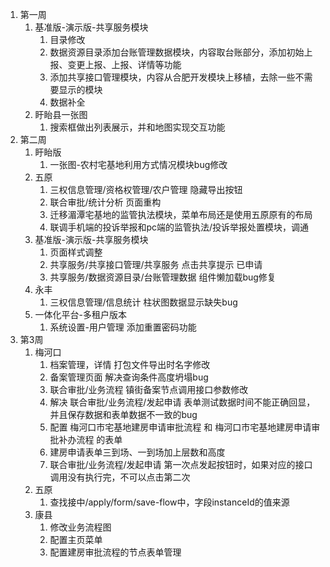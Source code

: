 1. 第一周
   1. 基准版-演示版-共享服务模块
      1. 目录修改
      2. 数据资源目录添加台账管理数据模块，内容取台账部分，添加初始上报、变更上报、上报、详情等功能
      3. 添加共享接口管理模块，内容从合肥开发模块上移植，去除一些不需要显示的模块
      4. 数据补全
   2. 盱眙县一张图
      1. 搜索框做出列表展示，并和地图实现交互功能
2. 第二周
   1. 盱眙版
      1. 一张图-农村宅基地利用方式情况模块bug修改
   2. 五原
      1. 三权信息管理/资格权管理/农户管理  隐藏导出按钮
      2. 联合审批/统计分析   页面重构
      3. 迁移湄潭宅基地的监管执法模块，菜单布局还是使用五原原有的布局
      4. 联调手机端的投诉举报和pc端的监管执法/投诉举报处置模块，调通
   3. 基准版-演示版-共享服务模块
      1. 页面样式调整
      2. 共享服务/共享接口管理/共享服务 点击共享提示 已申请
      3. 共享服务/数据资源目录/台账管理数据 组件懒加载bug修复
   4. 永丰
      1. 三权信息管理/信息统计  柱状图数据显示缺失bug
   5. 一体化平台-多租户版本
      1. 系统设置-用户管理 添加重置密码功能
3. 第3周
   1. 梅河口
      1. 档案管理，详情  打包文件导出时名字修改
      2. 备案管理页面  解决查询条件高度坍塌bug
      3. 联合审批/业务流程  镇街备案节点调用接口参数修改
      4. 解决 联合审批/业务流程/发起申请 表单测试数据时间不能正确回显，并且保存数据和表单数据不一致的bug
      5. 配置 梅河口市宅基地建房申请审批流程 和 梅河口市宅基地建房申请审批补办流程 的表单
      6. 建房申请表单三到场、一到场加上层数和高度
      7. 联合审批/业务流程/发起申请  第一次点发起按钮时，如果对应的接口调用没有执行完，不可以点击第二次
   2. 五原
      1. 查找接中/apply/form/save-flow中，字段instanceId的值来源
   3. 康县
      1. 修改业务流程图
      2. 配置主页菜单
      3. 配置建房审批流程的节点表单管理